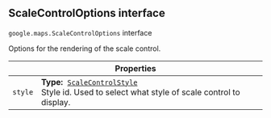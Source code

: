 <h2 id="ScaleControlOptions"> ScaleControlOptions interface </h2><p>
<code><span itemprop="path">google.maps</span>.<span itemprop="name">ScaleControlOptions</span></code>
interface
</p><p>Options for the rendering of the scale control.</p><div class="devsite-table-wrapper"><table class="properties responsive" summary="interface ScaleControlOptions - Properties">
<thead>
<tr><th colspan="2">Properties</th>
</tr></thead>
<tbody>
<tr id="ScaleControlOptions.style">
<td><code><span>style</span></code></td>
<td><div><strong>Type:</strong>&nbsp; <code><a href="https://github.com/amenadiel/google-maps-documentation/blob/master/docs/ScaleControlStyle.md">ScaleControlStyle</a></code></div>
<div class="desc">Style id. Used to select what style of scale control to display.</div></td>
</tr>
</tbody>
</table></div>